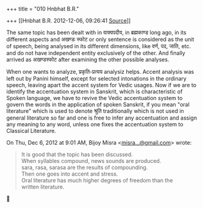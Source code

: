 +++
title = "010 Hnbhat B.R."

+++
[[Hnbhat B.R.	2012-12-06, 09:26:41 [Source](https://groups.google.com/g/bvparishat/c/y2J40OEKN0Q)]]



The same topic has been dealt with in वाक्यपदीय, in ब्रह्मकाण्ड long ago, in its different aspects and अखण्डः स्फोट or only sentence is considered as the unit of speech, being analysed in its different dimensions, like वर्ण, पद, जाति, etc. and do not have independent entity exclusively of the other. And finally arrived as अखण्डस्फोट after examining the other possible analyses.

  

When one wants to analyze, प्रकृति-प्रत्यय analysiz helps. Accent analysis was left out by Panini himself, except for selected intonations in the ordinary speech, leaving apart the accent system for Vedic usages. Now if we are to identify the accentuation system in Sanskrit, which is characteristic of Spoken language, we have to revive the Vedic accentuation system to govern the words in the application of spoken Sanskrit, if you mean "oral literature" which is used to denote श्रुति traditionally which is not used in general literature so far and one is free to infer any accentuation and assign any meaning to any word, unless one fixes the accentuation system to Classical Literature.

  

  

  

  

  

  

  

  

  

  

  

  

  

  

  

  

  

  
  

On Thu, Dec 6, 2012 at 9:01 AM, Bijoy Misra \<[misra...@gmail.com]()\> wrote:  

> It is good that the topic has been discussed.  
> When syllables compound, news sounds are produced.  
> sara, rasa, sarasa are the results of compounding.  
> Then one goes into accent and stress.  
> Oral literature has much higher degrees of freedom than the  
> written literature.  



